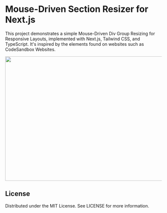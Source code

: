 # Mouse-Driven Section Resizer for Next.js

This project demonstrates a simple Mouse-Driven Div Group Resizing for Responsive Layouts, implemented with Next.js, Tailwind CSS, and TypeScript. It's inspired by the elements found on websites such as CodeSandbox Websites.

<img src="/resizer.gif" width="700" height="400" />

## License

Distributed under the MIT License. See LICENSE for more information.